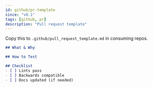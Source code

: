 ```yaml
---
id: github/pr-template
since: "v0.1"
tags: [github, pr]
description: "Pull request template"
---
```


Copy this to `.github/pull_request_template.md` in consuming repos.

```md
## What & Why

## How to Test

## Checklist
- [ ] Lints pass
- [ ] Backwards compatible
- [ ] Docs updated (if needed)
```
